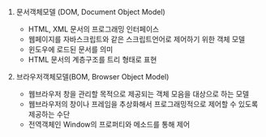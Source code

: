 
1. 문서객체모델 (DOM, Document Object Model)
    * HTML, XML 문서의 프로그래밍 인터페이스
    * 웹페이지를 자바스크립트와 같은 스크립트언어로 제어하기 위한 객체 모델
    * 윈도우에 로드된 문서를 의미
    * HTML 문서의 계층구조를 트리 형태로 표현

2. 브라우저객체모델(BOM, Browser Object Model)
    * 웹브라우저 창을 관리할 목적으로 제공되는 객체 모음을 대상으로 하는 모델
    * 웹브라우저의 창이나 프레임을 추상화해서 프로그래밍적으로 제어할 수 있도록 제공하는 수단
    * 전역객체인 Window의 프로퍼티와 메소드를 통해 제어
